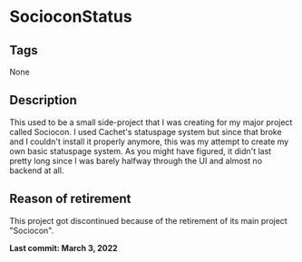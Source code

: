 # SocioconStatus

## Tags
None

## Description
This used to be a small side-project that I was creating for my major project called Sociocon. 
I used Cachet's statuspage system but since that broke and I couldn't install it properly anymore, this was my attempt to create my own basic statuspage system.
As you might have figured, it didn't last pretty long since I was barely halfway through the UI and almost no backend at all.

## Reason of retirement
This project got discontinued because of the retirement of its main project "Sociocon".

**Last commit: March 3, 2022**

